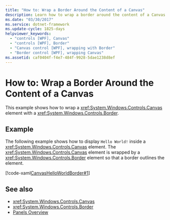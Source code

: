 ```yaml
---
title: "How to: Wrap a Border Around the Content of a Canvas"
description: Learn how to wrap a border around the content of a Canvas element in a Windows Presentation Foundation (WPF) application.
ms.date: "03/30/2017"
ms.service: dotnet-framework
ms.update-cycle: 1825-days
helpviewer_keywords:
  - "controls [WPF], Canvas"
  - "controls [WPF], Border"
  - "Canvas control [WPF], wrapping with Border"
  - "Border control [WPF], wrapping Canvas"
ms.assetid: caf0404f-f4e7-484f-9928-5dae1238d8ef
---
```

# How to: Wrap a Border Around the Content of a Canvas

This example shows how to wrap a <xref:System.Windows.Controls.Canvas> element with a <xref:System.Windows.Controls.Border>.

## Example

The following example shows how to display `Hello World!` inside a <xref:System.Windows.Controls.Canvas> element. The <xref:System.Windows.Controls.Canvas> element is wrapped by a <xref:System.Windows.Controls.Border> element so that a border outlines the element.

[!code-xaml[CanvasHelloWorldBorder#1](~/samples/snippets/csharp/VS_Snippets_Wpf/CanvasHelloWorldBorder/CS/default.xaml#1)]

## See also

- <xref:System.Windows.Controls.Canvas>
- <xref:System.Windows.Controls.Border>
- [Panels Overview](panels-overview.md)
